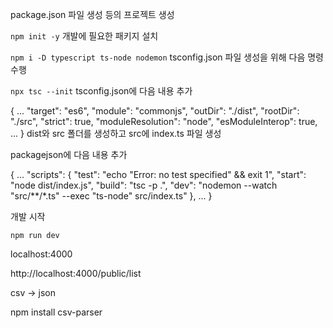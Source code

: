 package.json 파일 생성 등의 프로젝트 생성

`npm init -y`
개발에 필요한 패키지 설치

`npm i -D typescript ts-node nodemon`
tsconfig.json 파일 생성을 위해 다음 명령 수행

`npx tsc --init`
tsconfig.json에 다음 내용 추가

{
  ...
  "target": "es6",
  "module": "commonjs",
  "outDir": "./dist",
  "rootDir": "./src",
  "strict": true,
  "moduleResolution": "node",
  "esModuleInterop": true,
  ...
}
dist와 src 폴더를 생성하고 src에 index.ts 파일 생성

packagejson에 다음 내용 추가

{
  ...
  "scripts": {
    "test": "echo \"Error: no test specified\" && exit 1",
    "start": "node dist/index.js",
    "build": "tsc -p .",
    "dev": "nodemon --watch \"src/**/*.ts\" --exec \"ts-node\" src/index.ts"
  },
  ...
}

개발 시작

`npm run dev` 

localhost:4000

http://localhost:4000/public/list


csv -> json

npm install csv-parser

